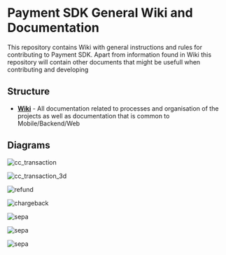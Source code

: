 # Payment SDK General Wiki and Documentation

This repository contains Wiki with general instructions and rules for contributing to Payment SDK.
Apart from information found in Wiki this repository will contain other documents that might be usefull when contributing and developing

## Structure

* [**Wiki**](https://github.com/mobilabsolutions/payment-sdk-wiki-open/wiki) - All documentation related to processes and organisation of the projects as well as documentation that is common to Mobile/Backend/Web

## Diagrams

![cc_transaction](https://raw.githubusercontent.com/mobilabsolutions/payment-sdk-wiki-open/master/out/diagrams/cc_transaction/CC%20Transaction.png?token=ADzKSP12l6b7wagg1iZLcUSFv30sNALwks5cbpbrwA%3D%3D)

![cc_transaction_3d](https://raw.githubusercontent.com/mobilabsolutions/payment-sdk-wiki-open/master/out/diagrams/cc_transaction_3d/CC%20Transaction%203D%20Secure.png?token=ADzKSGE_Slxp2EthOBx2gyDq63nZS2jFks5cbpgvwA%3D%3D)

![refund](https://raw.githubusercontent.com/mobilabsolutions/payment-sdk-wiki-open/master/out/diagrams/refund_cc/Refund%20CC%20Transaction.png?token=ADzKSAQSAfn-DwG7ir3_JYpXo62FYwdDks5cbpevwA%3D%3D)

![chargeback](https://raw.githubusercontent.com/mobilabsolutions/payment-sdk-wiki-open/master/out/diagrams/chargeback_cc/Refund%20CC%20Transaction.png?token=ADzKSGHQZXT4Y9KqJg1w4jqFwK0Q5fVEks5cbpfYwA%3D%3D)

![sepa](https://raw.githubusercontent.com/mobilabsolutions/payment-sdk-wiki-open/master/out/diagrams/sepa_transaction/Sepa%20Transaction.png?token=ADzKSOlCg_DoZSe1ydrCzpZhxyKJR7oIks5cbpf_wA%3D%3D)

![sepa](https://raw.githubusercontent.com/mobilabsolutions/payment-sdk-wiki-open/master/out/diagrams/sepa_transaction_fail/Failed%20Sepa%20Transaction.png?token=ADzKSFT-8ocYgbaWRmna-U-qSiSKVWscks5cbphgwA%3D%3D)

![sepa](https://raw.githubusercontent.com/mobilabsolutions/payment-sdk-wiki-open/master/out/diagrams/paypal/Paypal%20Transaction.png?token=ADzKSFPkIlnl_fYj4BgbI6or9zV4PFJNks5cbpiSwA%3D%3D)
